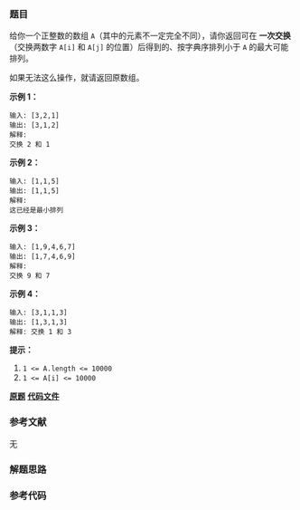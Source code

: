 ### 题目
给你一个正整数的数组 `A`（其中的元素不一定完全不同），请你返回可在  **一次交换** （交换两数字 `A[i]` 和 `A[j]`
的位置）后得到的、按字典序排列小于 `A` 的最大可能排列。

如果无法这么操作，就请返回原数组。



**示例 1：**

    
    
    输入: [3,2,1]
    输出: [3,1,2]
    解释:
    交换 2 和 1
    



**示例 2：**

    
    
    输入: [1,1,5]
    输出: [1,1,5]
    解释:
    这已经是最小排列
    



**示例 3：**

    
    
    输入: [1,9,4,6,7]
    输出: [1,7,4,6,9]
    解释:
    交换 9 和 7
    



**示例  4：**

    
    
    输入: [3,1,1,3]
    输出: [1,3,1,3]
    解释: 交换 1 和 3
    



**提示：**

  1. `1 <= A.length <= 10000`
  2. `1 <= A[i] <= 10000`

 **[原题](https://leetcode-cn.com/problems/previous-permutation-with-one-swap/)**    **[代码文件]()**


### 参考文献
无

### 解题思路




### 参考代码

```go


```





